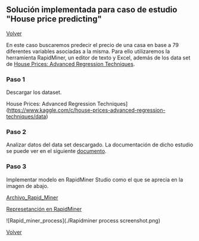## Solución implementada para caso de estudio "House price predicting"
[Volver](../index.md)

En este caso buscaremos predecir el precio de una casa en base a 79 diferentes variables asociadas a la misma. Para ello utilizaremos la herramienta RapidMiner, un editor de texto y Excel, además de los data set de [House Prices: Advanced Regression Techniques](https://www.kaggle.com/c/house-prices-advanced-regression-techniques/data).

### Paso 1
Descargar los dataset.

House Prices: Advanced Regression Techniques](https://www.kaggle.com/c/house-prices-advanced-regression-techniques/data)

### Paso 2
Analizar datos del data set descargado. La documentación de dicho estudio se puede ver en el siguiente [documento](./Data%20analysis.pdf). 

### Paso 3
Implementar modelo en RapidMiner Studio como el que se aprecia en la imagen de abajo.

[Archivo_Rapid_Miner](./heart_diseases_study.rmp)

[Represetanción en RapidMiner](./Portfolio1Final.zip)

![Rapid_miner_process](./Rapidminer process screenshot.png)

[Volver](../index.md)
